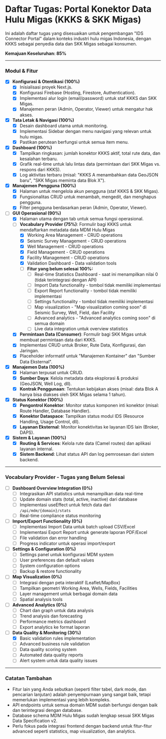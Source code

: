 # Daftar Tugas: Portal Konektor Data Hulu Migas (KKKS & SKK Migas)

Ini adalah daftar tugas yang disesuaikan untuk pengembangan "IDS Connector Portal" dalam konteks industri hulu migas Indonesia, dengan KKKS sebagai penyedia data dan SKK Migas sebagai konsumen.

**Kemajuan Keseluruhan: 85%**

---

### Modul & Fitur

- [x] **Konfigurasi & Otentikasi (100%)**
  - [x] Inisialisasi proyek Next.js.
  - [x] Konfigurasi Firebase (Hosting, Firestore, Authentication).
  - [x] Implementasi alur login (email/password) untuk staf KKKS dan SKK Migas.
  - [x] Manajemen peran (Admin, Operator, Viewer) untuk mengatur hak akses.

- [x] **Tata Letak & Navigasi (100%)**
  - [x] Desain dashboard utama untuk monitoring.
  - [x] Implementasi Sidebar dengan menu navigasi yang relevan untuk hulu migas.
  - [x] Pastikan perutean berfungsi untuk semua item menu.

- [x] **Dashboard (100%)**
  - [x] Tampilkan ringkasan: jumlah konektor KKKS aktif, total rute data, dan kesalahan terbaru.
  - [x] Grafik real-time untuk lalu lintas data (permintaan dari SKK Migas vs. respons dari KKKS).
  - [x] Log aktivitas terbaru (misal: "KKKS A menambahkan data GeoJSON baru", "SKK Migas meminta data Blok X").

- [x] **Manajemen Pengguna (100%)**
  - [x] Halaman untuk mengelola akun pengguna (staf KKKS & SKK Migas).
  - [x] Fungsionalitas CRUD untuk menambah, mengedit, dan menghapus pengguna.
  - [x] Filter pengguna berdasarkan peran (Admin, Operator, Viewer).

- [ ] **GUI Operasional (90%)**
  - [x] Halaman utama dengan tab untuk semua fungsi operasional.
  - [ ] **Vocabulary Provider (75%)**: Formulir bagi KKKS untuk mendaftarkan metadata data MDM Hulu Migas
    - [x] Working Area Management - CRUD operations
    - [x] Seismic Survey Management - CRUD operations
    - [x] Well Management - CRUD operations
    - [x] Field Management - CRUD operations
    - [x] Facility Management - CRUD operations
    - [x] Validation Dashboard - Data validation tools
    - [ ] **Fitur yang belum selesai 100%:**
      - [ ] Real-time Statistics Dashboard - saat ini menampilkan nilai 0 (tidak terintegrasi dengan API)
      - [ ] Import Data functionality - tombol tidak memiliki implementasi
      - [ ] Export Report functionality - tombol tidak memiliki implementasi
      - [ ] Settings functionality - tombol tidak memiliki implementasi
      - [ ] Map visualization - "Map visualization coming soon" di Seismic Survey, Well, Field, dan Facility
      - [ ] Advanced analytics - "Advanced analytics coming soon" di semua domain
      - [ ] Live data integration untuk overview statistics
  - [x] **Permintaan Data (Consumer)**: Formulir bagi SKK Migas untuk membuat permintaan data dari KKKS.
  - [x] Implementasi CRUD untuk Broker, Rute Data, Konfigurasi, dan Jaringan.
  - [x] Placeholder informatif untuk "Manajemen Kontainer" dan "Sumber Data Eksternal".

- [x] **Manajemen Data (100%)**
  - [x] Halaman terpusat untuk CRUD.
  - [x] **Sumber Daya**: Kelola metadata data eksplorasi & produksi (GeoJSON, Well Log, dll).
  - [x] **Kontrak Penggunaan**: Tentukan kebijakan akses (misal: data Blok A hanya bisa diakses oleh SKK Migas selama 1 tahun).

- [x] **Status Konektor (100%)**
  - [x] **Pengontrol Konektor**: Monitor status komponen inti konektor (misal: Route Handler, Database Handler).
  - [x] **Konektor Dataspace**: Tampilkan status modul IDS (Resource Handling, Usage Control, dll).
  - [x] **Layanan Eksternal**: Monitor konektivitas ke layanan IDS lain (Broker, DAPS).

- [x] **Sistem & Layanan (100%)**
  - [x] **Routing & Services**: Kelola rute data (Camel routes) dan aplikasi layanan internal.
  - [x] **Sistem Backend**: Lihat status API dan log pemrosesan dari sistem backend.

---

### Vocabulary Provider - Tugas yang Belum Selesai

- [ ] **Dashboard Overview Integration (0%)**
  - [ ] Integrasikan API statistics untuk menampilkan data real-time
  - [ ] Update domain stats (total, active, inactive) dari database
  - [ ] Implementasi useEffect untuk fetch data dari `/api/mdm/{domain}/stats`
  - [ ] Real-time compliance status monitoring

- [ ] **Import/Export Functionality (0%)**
  - [ ] Implementasi Import Data untuk batch upload CSV/Excel
  - [ ] Implementasi Export Report untuk generate laporan PDF/Excel
  - [ ] File validation dan error handling
  - [ ] Progress indicator untuk operasi import/export

- [ ] **Settings & Configuration (0%)**
  - [ ] Settings panel untuk konfigurasi MDM system
  - [ ] User preferences dan default values
  - [ ] System configuration options
  - [ ] Backup & restore functionality

- [ ] **Map Visualization (0%)**
  - [ ] Integrasi dengan peta interaktif (Leaflet/MapBox)
  - [ ] Tampilkan geometri Working Area, Wells, Fields, Facilities
  - [ ] Layer management untuk berbagai domain data
  - [ ] Spatial analysis tools

- [ ] **Advanced Analytics (0%)**
  - [ ] Chart dan graph untuk data analysis
  - [ ] Trend analysis dan forecasting
  - [ ] Performance metrics dashboard
  - [ ] Export analytics ke format laporan

- [ ] **Data Quality & Monitoring (30%)**
  - [x] Basic validation rules implementation
  - [ ] Advanced business rule validation
  - [ ] Data quality scoring system
  - [ ] Automated data quality reports
  - [ ] Alert system untuk data quality issues

---

### Catatan Tambahan

*   Fitur lain yang Anda sebutkan (seperti filter tabel, dark mode, dan pencarian lanjutan) adalah penyempurnaan yang sangat baik, tetapi memerlukan implementasi yang lebih kompleks.
*   API endpoints untuk semua domain MDM sudah berfungsi dengan baik dan terintegrasi dengan database.
*   Database schema MDM Hulu Migas sudah lengkap sesuai SKK Migas Data Specification v2.
*   Perlu fokus pada integrasi frontend dengan backend untuk fitur-fitur advanced seperti statistics, map visualization, dan analytics.
